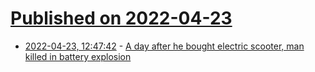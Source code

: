 # [Published on 2022-04-23](index.md)

* [2022-04-23, 12:47:42](https://news.ycombinator.com/item?id=31133807) - [A day after he bought electric scooter, man killed in battery explosion](https://indianexpress.com/article/cities/hyderabad/vijayawada-man-killed-in-electric-scooter-battery-explosion-7883920/)
